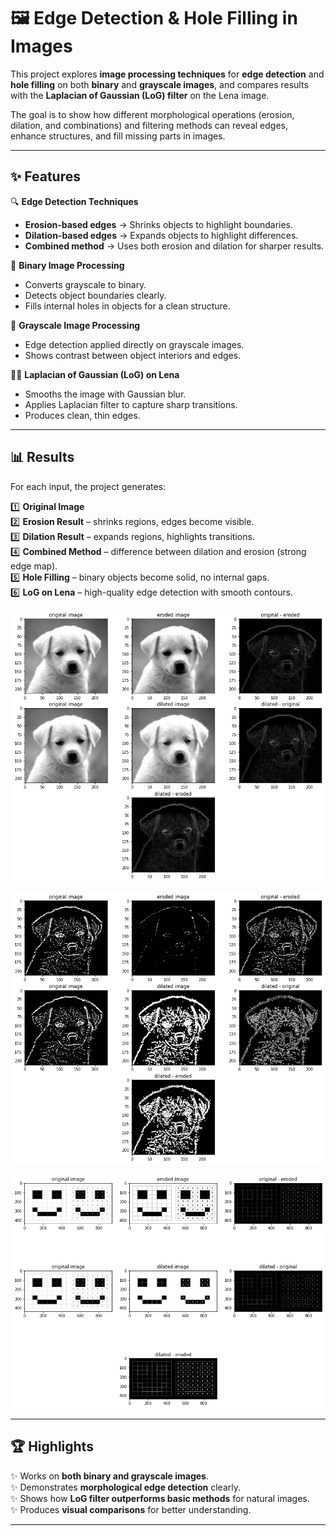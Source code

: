 # 🖼️ Edge Detection & Hole Filling in Images  

This project explores **image processing techniques** for **edge detection** and **hole filling** on both **binary** and **grayscale images**, and compares results with the **Laplacian of Gaussian (LoG) filter** on the Lena image.  

The goal is to show how different morphological operations (erosion, dilation, and combinations) and filtering methods can reveal edges, enhance structures, and fill missing parts in images.  

---

## ✨ Features  

🔍 **Edge Detection Techniques**  
- **Erosion-based edges** → Shrinks objects to highlight boundaries.  
- **Dilation-based edges** → Expands objects to highlight differences.  
- **Combined method** → Uses both erosion and dilation for sharper results.  

🖤 **Binary Image Processing**  
- Converts grayscale to binary.  
- Detects object boundaries clearly.  
- Fills internal holes in objects for a clean structure.  

🌈 **Grayscale Image Processing**  
- Edge detection applied directly on grayscale images.  
- Shows contrast between object interiors and edges.  

👩‍🎨 **Laplacian of Gaussian (LoG) on Lena**  
- Smooths the image with Gaussian blur.  
- Applies Laplacian filter to capture sharp transitions.  
- Produces clean, thin edges.  

---

## 📊 Results  

For each input, the project generates:  

1️⃣ **Original Image**  
2️⃣ **Erosion Result** – shrinks regions, edges become visible.  
3️⃣ **Dilation Result** – expands regions, highlights transitions.  
4️⃣ **Combined Method** – difference between dilation and erosion (strong edge map).  
5️⃣ **Hole Filling** – binary objects become solid, no internal gaps.  
6️⃣ **LoG on Lena** – high-quality edge detection with smooth contours.  


<p align="center">
  <img src="images/dog 2.png" width="500">
</p>


<p align="center">
  <img src="images/dog.png" width="500">
</p>


<p align="center">
  <img src="images/smile.png" width="500">
</p>

---


## 🏆 Highlights  

✨ Works on **both binary and grayscale images**.  
✨ Demonstrates **morphological edge detection** clearly.  
✨ Shows how **LoG filter outperforms basic methods** for natural images.  
✨ Produces **visual comparisons** for better understanding.  

---
